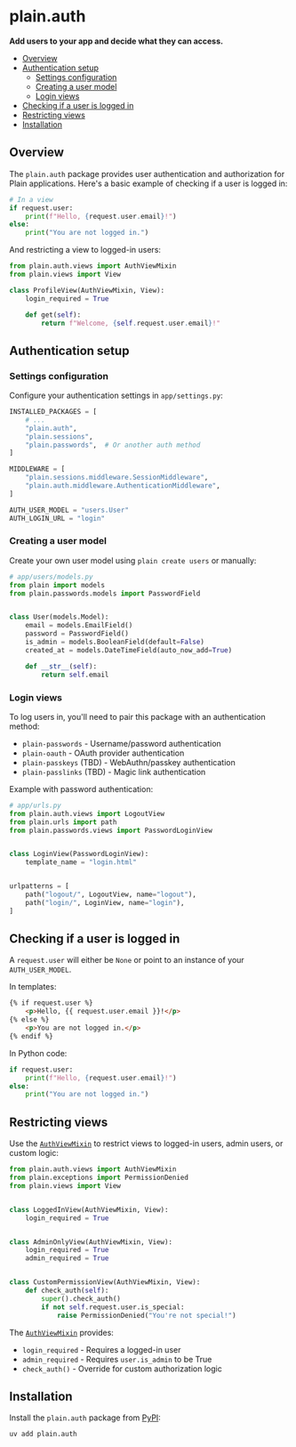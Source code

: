 # plain.auth

**Add users to your app and decide what they can access.**

- [Overview](#overview)
- [Authentication setup](#authentication-setup)
    - [Settings configuration](#settings-configuration)
    - [Creating a user model](#creating-a-user-model)
    - [Login views](#login-views)
- [Checking if a user is logged in](#checking-if-a-user-is-logged-in)
- [Restricting views](#restricting-views)
- [Installation](#installation)

## Overview

The `plain.auth` package provides user authentication and authorization for Plain applications. Here's a basic example of checking if a user is logged in:

```python
# In a view
if request.user:
    print(f"Hello, {request.user.email}!")
else:
    print("You are not logged in.")
```

And restricting a view to logged-in users:

```python
from plain.auth.views import AuthViewMixin
from plain.views import View

class ProfileView(AuthViewMixin, View):
    login_required = True

    def get(self):
        return f"Welcome, {self.request.user.email}!"
```

## Authentication setup

### Settings configuration

Configure your authentication settings in `app/settings.py`:

```python
INSTALLED_PACKAGES = [
    # ...
    "plain.auth",
    "plain.sessions",
    "plain.passwords",  # Or another auth method
]

MIDDLEWARE = [
    "plain.sessions.middleware.SessionMiddleware",
    "plain.auth.middleware.AuthenticationMiddleware",
]

AUTH_USER_MODEL = "users.User"
AUTH_LOGIN_URL = "login"
```

### Creating a user model

Create your own user model using `plain create users` or manually:

```python
# app/users/models.py
from plain import models
from plain.passwords.models import PasswordField


class User(models.Model):
    email = models.EmailField()
    password = PasswordField()
    is_admin = models.BooleanField(default=False)
    created_at = models.DateTimeField(auto_now_add=True)

    def __str__(self):
        return self.email
```

### Login views

To log users in, you'll need to pair this package with an authentication method:

- `plain-passwords` - Username/password authentication
- `plain-oauth` - OAuth provider authentication
- `plain-passkeys` (TBD) - WebAuthn/passkey authentication
- `plain-passlinks` (TBD) - Magic link authentication

Example with password authentication:

```python
# app/urls.py
from plain.auth.views import LogoutView
from plain.urls import path
from plain.passwords.views import PasswordLoginView


class LoginView(PasswordLoginView):
    template_name = "login.html"


urlpatterns = [
    path("logout/", LogoutView, name="logout"),
    path("login/", LoginView, name="login"),
]
```

## Checking if a user is logged in

A `request.user` will either be `None` or point to an instance of your `AUTH_USER_MODEL`.

In templates:

```html
{% if request.user %}
    <p>Hello, {{ request.user.email }}!</p>
{% else %}
    <p>You are not logged in.</p>
{% endif %}
```

In Python code:

```python
if request.user:
    print(f"Hello, {request.user.email}!")
else:
    print("You are not logged in.")
```

## Restricting views

Use the [`AuthViewMixin`](./views.py#AuthViewMixin) to restrict views to logged-in users, admin users, or custom logic:

```python
from plain.auth.views import AuthViewMixin
from plain.exceptions import PermissionDenied
from plain.views import View


class LoggedInView(AuthViewMixin, View):
    login_required = True


class AdminOnlyView(AuthViewMixin, View):
    login_required = True
    admin_required = True


class CustomPermissionView(AuthViewMixin, View):
    def check_auth(self):
        super().check_auth()
        if not self.request.user.is_special:
            raise PermissionDenied("You're not special!")
```

The [`AuthViewMixin`](./views.py#AuthViewMixin) provides:

- `login_required` - Requires a logged-in user
- `admin_required` - Requires `user.is_admin` to be True
- `check_auth()` - Override for custom authorization logic

## Installation

Install the `plain.auth` package from [PyPI](https://pypi.org/project/plain.auth/):

```bash
uv add plain.auth
```
